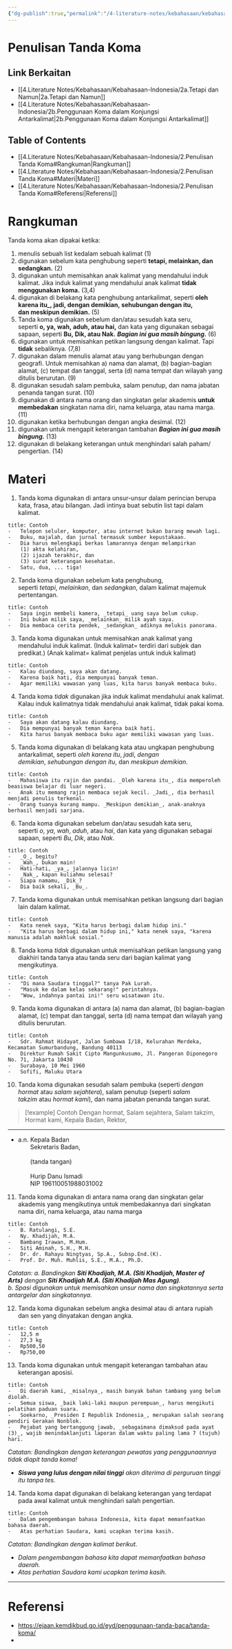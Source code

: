 ```yaml
---
{"dg-publish":true,"permalink":"/4-literature-notes/kebahasaan/kebahasaan-indonesia/2-penulisan-tanda-koma/","created":"2023-03-11 13:01"}
---
```


# Penulisan Tanda Koma

## Link Berkaitan
- [[4.Literature Notes/Kebahasaan/Kebahasaan-Indonesia/2a.Tetapi dan Namun\|2a.Tetapi dan Namun]]
- [[4.Literature Notes/Kebahasaan/Kebahasaan-Indonesia/2b.Penggunaan Koma dalam Konjungsi Antarkalimat\|2b.Penggunaan Koma dalam Konjungsi Antarkalimat]]

## Table of Contents
- [[4.Literature Notes/Kebahasaan/Kebahasaan-Indonesia/2.Penulisan Tanda Koma#Rangkuman\|Rangkuman]]
- [[4.Literature Notes/Kebahasaan/Kebahasaan-Indonesia/2.Penulisan Tanda Koma#Materi\|Materi]]
- [[4.Literature Notes/Kebahasaan/Kebahasaan-Indonesia/2.Penulisan Tanda Koma#Referensi\|Referensi]]

# Rangkuman
Tanda koma akan dipakai ketika:
1. menulis sebuah list kedalam sebuah kalimat (1)
2. digunakan sebelum kata penghubung seperti **tetapi, melainkan, dan sedangkan.** (2)
3. digunakan untuh memisahkan anak kalimat yang mendahului induk kalimat. Jika induk kalimat yang mendahului anak kalimat **tidak menggunakan koma.** (3,4)
4. digunakan di belakang kata penghubung antarkalimat, seperti **oleh karena itu_, jadi, dengan demikian, sehubungan dengan itu, dan meskipun demikian.** (5)
5. Tanda koma digunakan sebelum dan/atau sesudah kata seru, seperti **o, ya, wah, aduh, atau hai,** dan kata yang digunakan sebagai sapaan, seperti **Bu, Dik, atau Nak.** ***Bagian ini gua masih bingung.*** (6)
6. digunakan untuk memisahkan petikan langsung dengan kalimat. Tapi **tidak** sebaliknya. (7,8)
7. digunakan dalam menulis alamat atau yang berhubungan dengan geografi. Untuk memisahkan a) nama dan alamat, (b) bagian-bagian alamat, (c) tempat dan tanggal, serta (d) nama tempat dan wilayah yang ditulis berurutan. (9)
8. digunakan sesudah salam pembuka, salam penutup, dan nama jabatan penanda tangan surat. (10)
9. digunakan di antara nama orang dan singkatan gelar akademis **untuk membedakan** singkatan nama diri, nama keluarga, atau nama marga. (11)
10. digunakan ketika berhubungan dengan angka desimal. (12)
11. digunakan untuk mengapit keterangan tambahan ***Bagian ini gua masih bingung.*** (13)
12. digunakan di belakang keterangan untuk menghindari salah paham/ pengertian. (14)


# Materi
1. Tanda koma digunakan di antara unsur-unsur dalam perincian berupa kata, frasa, atau bilangan. Jadi intinya buat sebutin list tapi dalam kalimat.
```ad-example
title: Contoh
-   Telepon seluler, komputer, atau internet bukan barang mewah lagi.
-   Buku, majalah, dan jurnal termasuk sumber kepustakaan.
-   Dia harus melengkapi berkas lamarannya dengan melampirkan  
    (1) akta kelahiran,  
    (2) ijazah terakhir, dan  
    (3) surat keterangan kesehatan.
-   Satu, dua, ... tiga!

```

2. Tanda koma digunakan sebelum kata penghubung, seperti _tetapi_, _melainkan_, dan _sedangkan_, dalam kalimat majemuk pertentangan. 
```ad-example
title: Contoh
-   Saya ingin membeli kamera, _tetapi_ uang saya belum cukup.
-   Ini bukan milik saya, _melainkan_ milik ayah saya.
-   Dia membaca cerita pendek, _sedangkan_ adiknya melukis panorama.

```

3. Tanda koma digunakan untuk memisahkan anak kalimat yang mendahului induk kalimat. (Induk kalimat= terdiri dari subjek dan predikat.) (Anak kalimat= kalimat penjelas untuk induk kalimat)
```ad-example
title: Contoh
-   Kalau diundang, saya akan datang.
-   Karena baik hati, dia mempunyai banyak teman.
-   Agar memiliki wawasan yang luas, kita harus banyak membaca buku.

```

4. Tanda koma _tidak_ digunakan jika induk kalimat mendahului anak kalimat. Kalau induk kalimatnya tidak mendahului anak kalimat, tidak pakai koma.
```ad-example
title: Contoh
-   Saya akan datang kalau diundang.
-   Dia mempunyai banyak teman karena baik hati.
-   Kita harus banyak membaca buku agar memiliki wawasan yang luas.

```

5. Tanda koma digunakan di belakang kata atau ungkapan penghubung antarkalimat, seperti _oleh karena itu_, _jadi_, _dengan demikian_, _sehubungan dengan itu_, dan _meskipun demikian_.
```ad-example
title: Contoh
-   Mahasiswa itu rajin dan pandai. _Oleh karena itu_, dia memperoleh beasiswa belajar di luar negeri.
-   Anak itu memang rajin membaca sejak kecil. _Jadi_, dia berhasil menjadi penulis terkenal.
-   Orang tuanya kurang mampu. _Meskipun demikian_, anak-anaknya berhasil menjadi sarjana.

```

6. Tanda koma digunakan sebelum dan/atau sesudah kata seru, seperti _o_, _ya_, _wah_, _aduh_, atau _hai_, dan kata yang digunakan sebagai sapaan, seperti _Bu_, _Dik_, atau _Nak_.
```ad-example
title: Contoh
-   _O_, begitu?
-   _Wah_, bukan main!
-   Hati-hati, _ya_, jalannya licin!
-   _Nak_, kapan kuliahmu selesai?
-   Siapa namamu, _Dik_?
-   Dia baik sekali, _Bu_.

```

7. Tanda koma digunakan untuk memisahkan petikan langsung dari bagian lain dalam kalimat.
```ad-example
title: Contoh
-   Kata nenek saya, "Kita harus berbagi dalam hidup ini."
-   "Kita harus berbagi dalam hidup ini," kata nenek saya, "karena manusia adalah makhluk sosial."

```

8. Tanda koma _tidak_ digunakan untuk memisahkan petikan langsung yang diakhiri tanda tanya atau tanda seru dari bagian kalimat yang mengikutinya.
```ad-example
title: Contoh
-   "Di mana Saudara tinggal?" tanya Pak Lurah.
-   "Masuk ke dalam kelas sekarang!" perintahnya.
-   "Wow, indahnya pantai ini!" seru wisatawan itu.

```

9. Tanda koma digunakan di antara (a) nama dan alamat, (b) bagian-bagian alamat, (c) tempat dan tanggal, serta (d) nama tempat dan wilayah yang ditulis berurutan.
```ad-example
title: Contoh
-   Sdr. Rahmat Hidayat, Jalan Sumbawa I/18, Kelurahan Merdeka, Kecamatan Sumurbandung, Bandung 40113
-   Direktur Rumah Sakit Cipto Mangunkusumo, Jl. Pangeran Diponegoro No. 71, Jakarta 10430
-   Surabaya, 10 Mei 1960
-   Sofifi, Maluku Utara

```

10. Tanda koma digunakan sesudah salam pembuka (seperti _dengan hormat_ atau _salam sejahtera_), salam penutup (seperti _salam takzim_ atau _hormat kami_), dan nama jabatan penanda tangan surat.

> [!example] Contoh
> Dengan hormat,
  Salam sejahtera,
  Salam takzim,
  Hormat kami,
  Kepala Badan,
  Rektor,

---

-   a.n. Kepala Badan  
      Sekretaris Badan,  
       
      (tanda tangan)  
       
      Hurip Danu Ismadi  
      NIP 196110051988031002

11. Tanda koma digunakan di antara nama orang dan singkatan gelar akademis yang mengikutinya untuk membedakannya dari singkatan nama diri, nama keluarga, atau nama marga
```ad-example
title: Contoh
-   B. Ratulangi, S.E.
-   Ny. Khadijah, M.A.
-   Bambang Irawan, M.Hum.
-   Siti Aminah, S.H., M.H.
-   Dr. dr. Rahayu Ningtyas, Sp.A., Subsp.End.(K).
-   Prof. Dr. Muh. Muhlis, S.E., M.A., Ph.D.

```

*Catatan:*
*a. Bandingkan **Siti Khadijah, M.A. (Siti Khadijah, Master of Arts)** dengan **Siti Khadijah M.A. (Siti Khadijah Mas Agung)**.  
b. Spasi digunakan untuk memisahkan unsur nama dan singkatannya serta antargelar dan singkatannya.*

12. Tanda koma digunakan sebelum angka desimal atau di antara rupiah dan sen yang dinyatakan dengan angka.
```ad-example
title: Contoh
-   12,5 m
-   27,3 kg
-   Rp500,50
-   Rp750,00

```

13. Tanda koma digunakan untuk mengapit keterangan tambahan atau keterangan aposisi.
```ad-example
title: Contoh
-   Di daerah kami, _misalnya_, masih banyak bahan tambang yang belum diolah.
-   Semua siswa, _baik laki-laki maupun perempuan_, harus mengikuti pelatihan paduan suara.
-   Soekarno, _Presiden I Republik Indonesia_, merupakan salah seorang pendiri Gerakan Nonblok.
-   Pejabat yang bertanggung jawab, _sebagaimana dimaksud pada ayat (3)_, wajib menindaklanjuti laporan dalam waktu paling lama 7 (tujuh) hari.

```

*Catatan:*
*Bandingkan dengan keterangan pewatas yang penggunaannya tidak diapit tanda koma!*

-   ***Siswa yang lulus dengan nilai tinggi*** *akan diterima di perguruan tinggi itu tanpa tes.*

14. Tanda koma dapat digunakan di belakang keterangan yang terdapat pada awal kalimat untuk menghindari salah pengertian.

```ad-example
title: Contoh
-   Dalam pengembangan bahasa Indonesia, kita dapat memanfaatkan bahasa daerah.
-   Atas perhatian Saudara, kami ucapkan terima kasih.

```

*Catatan:
Bandingkan dengan kalimat berikut.*

-   *Dalam pengembangan bahasa kita dapat memanfaatkan bahasa daerah.*
-   *Atas perhatian Saudara kami ucapkan terima kasih.*


---
# Referensi
- https://ejaan.kemdikbud.go.id/eyd/penggunaan-tanda-baca/tanda-koma/
- 
